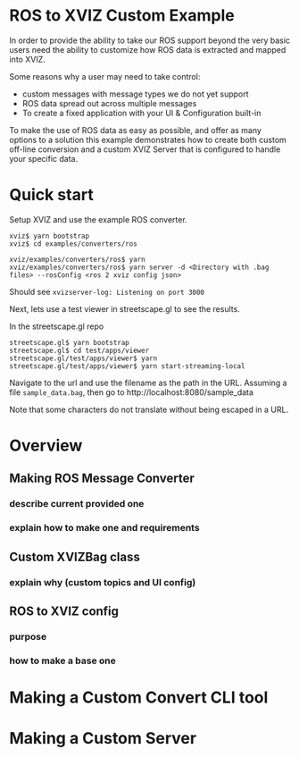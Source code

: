 # ROS to XVIZ Custom Example

In order to provide the ability to take our ROS support beyond the very basic
users need the ability to customize how ROS data is extracted and mapped into XVIZ.

Some reasons why a user may need to take control:
 - custom messages with message types we do not yet support
 - ROS data spread out across multiple messages
 - To create a fixed application with your UI & Configuration built-in

To make the use of ROS data as easy as possible, and offer as many options to a solution
this example demonstrates how to create both custom off-line conversion and a custom XVIZ Server
that is configured to handle your specific data.

# Quick start

Setup XVIZ and use the example ROS converter.

```
xviz$ yarn bootstrap
xviz$ cd examples/converters/ros

xviz/examples/converters/ros$ yarn
xviz/examples/converters/ros$ yarn server -d <Directory with .bag files> --rosConfig <ros 2 xviz config json>
```
Should see `xvizserver-log: Listening on port 3000`

Next, lets use a test viewer in streetscape.gl to see the results.

In the streetscape.gl repo

```
streetscape.gl$ yarn bootstrap
streetscape.gl$ cd test/apps/viewer
streetscape.gl/test/apps/viewer$ yarn
streetscape.gl/test/apps/viewer$ yarn start-streaming-local
```

Navigate to the url and use the filename as the path in the URL. Assuming a file `sample_data.bag`, then go to http://localhost:8080/sample_data

Note that some characters do not translate without being escaped in a URL.

# Overview
## Making ROS Message Converter

### describe current provided one
### explain how to make one and requirements

## Custom XVIZBag class

### explain why (custom topics and UI config)

## ROS to XVIZ config
### purpose
### how to make a base one

# Making a Custom Convert CLI tool

# Making a Custom Server

